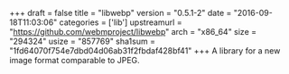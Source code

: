 +++
draft = false
title = "libwebp"
version = "0.5.1-2"
date = "2016-09-18T11:03:06"
categories = ['lib']
upstreamurl = "https://github.com/webmproject/libwebp"
arch = "x86_64"
size = "294324"
usize = "857769"
sha1sum = "1fd64070f754e7dbd04d06ab31f2fbdaf428bf41"
+++
A library for a new image format comparable to JPEG.